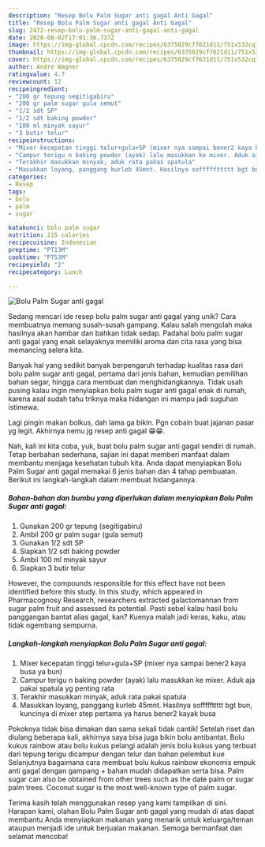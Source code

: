 ```yaml
---
description: "Resep Bolu Palm Sugar anti gagal Anti Gagal"
title: "Resep Bolu Palm Sugar anti gagal Anti Gagal"
slug: 2472-resep-bolu-palm-sugar-anti-gagal-anti-gagal
date: 2020-08-02T17:01:36.737Z
image: https://img-global.cpcdn.com/recipes/6375029cf7621d11/751x532cq70/bolu-palm-sugar-anti-gagal-foto-resep-utama.jpg
thumbnail: https://img-global.cpcdn.com/recipes/6375029cf7621d11/751x532cq70/bolu-palm-sugar-anti-gagal-foto-resep-utama.jpg
cover: https://img-global.cpcdn.com/recipes/6375029cf7621d11/751x532cq70/bolu-palm-sugar-anti-gagal-foto-resep-utama.jpg
author: Andre Wagner
ratingvalue: 4.7
reviewcount: 12
recipeingredient:
- "200 gr tepung segitigabiru"
- "200 gr palm sugar gula semut"
- "1/2 sdt SP"
- "1/2 sdt baking powder"
- "100 ml minyak sayur"
- "3 butir telur"
recipeinstructions:
- "Mixer kecepatan tinggi telur+gula+SP (mixer nya sampai bener2 kaya busa ya bun)"
- "Campur terigu n baking powder (ayak) lalu masukkan ke mixer. Aduk aja pakai spatula yg penting rata"
- "Terakhir masukkan minyak, aduk rata pakai spatula"
- "Masukkan loyang, panggang kurleb 45mnt. Hasilnya sofffffttttt bgt bun, kuncinya di mixer step pertama ya harus bener2 kayak busa"
categories:
- Resep
tags:
- bolu
- palm
- sugar

katakunci: bolu palm sugar 
nutrition: 215 calories
recipecuisine: Indonesian
preptime: "PT13M"
cooktime: "PT53M"
recipeyield: "2"
recipecategory: Lunch

---
```



![Bolu Palm Sugar anti gagal](https://img-global.cpcdn.com/recipes/6375029cf7621d11/751x532cq70/bolu-palm-sugar-anti-gagal-foto-resep-utama.jpg)

Sedang mencari ide resep bolu palm sugar anti gagal yang unik? Cara membuatnya memang susah-susah gampang. Kalau salah mengolah maka hasilnya akan hambar dan bahkan tidak sedap. Padahal bolu palm sugar anti gagal yang enak selayaknya memiliki aroma dan cita rasa yang bisa memancing selera kita.

Banyak hal yang sedikit banyak berpengaruh terhadap kualitas rasa dari bolu palm sugar anti gagal, pertama dari jenis bahan, kemudian pemilihan bahan segar, hingga cara membuat dan menghidangkannya. Tidak usah pusing kalau ingin menyiapkan bolu palm sugar anti gagal enak di rumah, karena asal sudah tahu triknya maka hidangan ini mampu jadi suguhan istimewa.

Lagi pingin makan bolkus, dah lama ga bikin. Pgn cobain buat jajanan pasar yg legit. Akhirnya nemu jg resep anti gagal 😁😁.


Nah, kali ini kita coba, yuk, buat bolu palm sugar anti gagal sendiri di rumah. Tetap berbahan sederhana, sajian ini dapat memberi manfaat dalam membantu menjaga kesehatan tubuh kita. Anda dapat menyiapkan Bolu Palm Sugar anti gagal memakai 6 jenis bahan dan 4 tahap pembuatan. Berikut ini langkah-langkah dalam membuat hidangannya.

<!--inarticleads1-->

##### Bahan-bahan dan bumbu yang diperlukan dalam menyiapkan Bolu Palm Sugar anti gagal:

1. Gunakan 200 gr tepung (segitigabiru)
1. Ambil 200 gr palm sugar (gula semut)
1. Gunakan 1/2 sdt SP
1. Siapkan 1/2 sdt baking powder
1. Ambil 100 ml minyak sayur
1. Siapkan 3 butir telur


However, the compounds responsible for this effect have not been identified before this study. In this study, which appeared in Pharmacognosy Research, researchers extracted galactomannan from sugar palm fruit and assessed its potential. Pasti sebel kalau hasil bolu panggangan bantat alias gagal, kan? Kuenya malah jadi keras, kaku, atau tidak ngembang sempurna. 

<!--inarticleads2-->

##### Langkah-langkah menyiapkan Bolu Palm Sugar anti gagal:

1. Mixer kecepatan tinggi telur+gula+SP (mixer nya sampai bener2 kaya busa ya bun)
1. Campur terigu n baking powder (ayak) lalu masukkan ke mixer. Aduk aja pakai spatula yg penting rata
1. Terakhir masukkan minyak, aduk rata pakai spatula
1. Masukkan loyang, panggang kurleb 45mnt. Hasilnya sofffffttttt bgt bun, kuncinya di mixer step pertama ya harus bener2 kayak busa


Pokoknya tidak bisa dimakan dan sama sekali tidak cantik! Setelah riset dan diulang beberapa kali, akhirnya saya bisa juga bikin bolu antibantat. Bolu kukus rainbow atau bolu kukus pelangi adalah jenis bolu kukus yang terbuat dari tepung terigu dicampur dengan telur dan bahan pelembut kue Selanjutnya bagaimana cara membuat bolu kukus rainbow ekonomis empuk anti gagal dengan gampang + bahan mudah didapatkan serta bisa. Palm sugar can also be obtained from other trees such as the date palm or sugar palm trees. Coconut sugar is the most well-known type of palm sugar. 

Terima kasih telah menggunakan resep yang kami tampilkan di sini. Harapan kami, olahan Bolu Palm Sugar anti gagal yang mudah di atas dapat membantu Anda menyiapkan makanan yang menarik untuk keluarga/teman ataupun menjadi ide untuk berjualan makanan. Semoga bermanfaat dan selamat mencoba!
